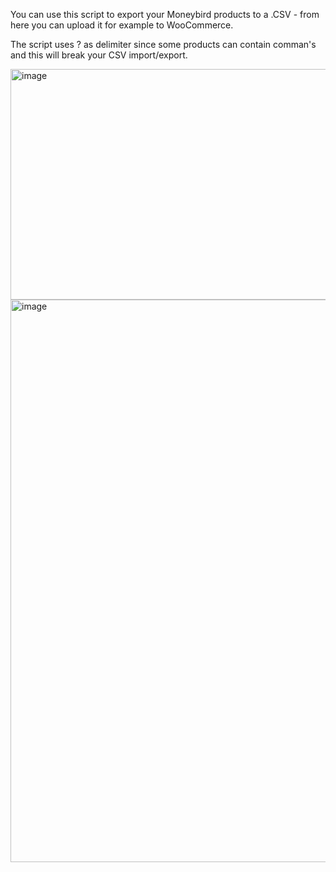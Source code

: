 You can use this script to export your Moneybird products to a .CSV - from here you can upload it for example to WooCommerce.

The script uses ? as delimiter since some products can contain comman's and this will break your CSV import/export. 

<img width="1646" height="369" alt="image" src="https://github.com/user-attachments/assets/0512cb48-e30b-4592-aa1b-07b6f2e3fe96" />

<img width="1600" height="900" alt="image" src="https://github.com/user-attachments/assets/8caaef0e-462a-4d2d-a3b3-830f86da7009" />

